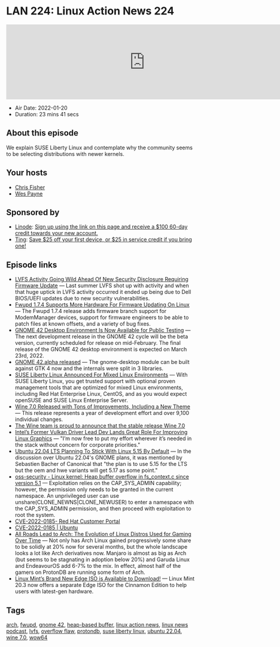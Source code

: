 # LAN 224: Linux Action News 224

<iframe src="https://player.fireside.fm/v2/DAcK9LdX+zUc8iNUA?theme=dark" width="740" height="200" frameborder="0" scrolling="no"></iframe>

* Air Date: 2022-01-20
* Duration: 23 mins 41 secs

## About this episode

We explain SUSE Liberty Linux and contemplate why the community seems to be selecting distributions with newer kernels.

## Your hosts
* [Chris Fisher](https://linuxactionnews.com/hosts/chris)
* [Wes Payne](https://linuxactionnews.com/hosts/wes)

## Sponsored by

  * [Linode](http://linode.com/lan): [Sign up using the link on this page and receive a $100 60-day credit towards your new account. ](http://linode.com/lan)
  * [Ting](https://linux.ting.com): [Save $25 off your first device, or $25 in service credit if you bring one!](https://linux.ting.com)



## Episode links

  * [LVFS Activity Going Wild Ahead Of New Security Disclosure Requiring Firmware Update](https://www.phoronix.com/scan.php?page=news_item&px=LVFS-Goes-Wild-Jan-2022 "LVFS Activity Going Wild Ahead Of New Security Disclosure Requiring Firmware Update") — Last summer LVFS shot up with activity and when that huge uptick in LVFS activity occurred it ended up being due to Dell BIOS/UEFI updates due to new security vulnerabilities.
  * [Fwupd 1.7.4 Supports More Hardware For Firmware Updating On Linux](https://www.phoronix.com/scan.php?page=news_item&px=Fwupd-1.7.4-Released "Fwupd 1.7.4 Supports More Hardware For Firmware Updating On Linux") — The Fwupd 1.7.4 release adds firmware branch support for ModemManager devices, support for firmware engineers to be able to patch files at known offsets, and a variety of bug fixes.
  * [GNOME 42 Desktop Environment Is Now Available for Public Testing](https://9to5linux.com/gnome-42-desktop-environment-is-now-available-for-public-testing "GNOME 42 Desktop Environment Is Now Available for Public Testing") — The next development release in the GNOME 42 cycle will be the beta version, currently scheduled for release on mid-February. The final release of the GNOME 42 desktop environment is expected on March 23rd, 2022.
  * [GNOME 42.alpha released](https://mail.gnome.org/archives/devel-announce-list/2022-January/msg00004.html "GNOME 42.alpha released") — The gnome-desktop module can be built against GTK 4 now and the internals were split in 3 libraries.
  * [SUSE Liberty Linux Announced For Mixed Linux Environments](https://www.phoronix.com/scan.php?page=news_item&px=SUSE-Liberty-Linux "SUSE Liberty Linux Announced For Mixed Linux Environments") — With SUSE Liberty Linux, you get trusted support with optional proven management tools that are optimized for mixed Linux environments, including Red Hat Enterprise Linux, CentOS, and as you would expect openSUSE and SUSE Linux Enterprise Server.
  * [Wine 7.0 Released with Tons of Improvements, Including a New Theme](https://www.omgubuntu.co.uk/2022/01/wine-7-0-released-with-tons-of-improvements-including-a-new-theme "Wine 7.0 Released with Tons of Improvements, Including a New Theme") — This release represents a year of development effort and over 9,100 individual changes.
  * [The Wine team is proud to announce that the stable release Wine 7.0](https://www.winehq.org/announce/7.0 "The Wine team is proud to announce that the stable release Wine 7.0")
  * [Intel’s Former Vulkan Driver Lead Dev Lands Great Role For Improving Linux Graphics](https://www.phoronix.com/scan.php?page=news_item&px=Ekstrand-New-Job "Intel’s Former Vulkan Driver Lead Dev Lands Great Role For Improving Linux Graphics") — "I’m now free to put my effort wherever it’s needed in the stack without concern for corporate priorities."
  * [Ubuntu 22.04 LTS Planning To Stick With Linux 5.15 By Default](https://www.phoronix.com/scan.php?page=news_item&px=Ubuntu-22.04-LTS-Linux-5.15 "Ubuntu 22.04 LTS Planning To Stick With Linux 5.15 By Default") — In the discussion over Ubuntu 22.04's GNOME plans, it was mentioned by Sebastien Bacher of Canonical that "the plan is to use 5.15 for the LTS but the oem and hwe variants will get 5.17 as some point."
  * [oss-security - Linux kernel: Heap buffer overflow in fs_context.c since version 5.1](https://www.openwall.com/lists/oss-security/2022/01/18/7 "oss-security - Linux kernel: Heap buffer overflow in fs_context.c since version 5.1") — Exploitation relies on the CAP_SYS_ADMIN capability; however, the permission only needs to be granted in the current namespace. An unprivileged user can use unshare(CLONE_NEWNS|CLONE_NEWUSER) to enter a namespace with the CAP_SYS_ADMIN permission, and then proceed with exploitation to root the system.
  * [CVE-2022-0185- Red Hat Customer Portal](https://access.redhat.com/security/cve/cve-2022-0185 "CVE-2022-0185- Red Hat Customer Portal")
  * [CVE-2022-0185 | Ubuntu](https://ubuntu.com/security/CVE-2022-0185 "CVE-2022-0185 | Ubuntu")
  * [All Roads Lead to Arch: The Evolution of Linux Distros Used for Gaming Over Time](https://boilingsteam.com/all-roads-lead-to-arch-the-evolution-of-linux-distros-used-for-gaming-over-time/ "All Roads Lead to Arch: The Evolution of Linux Distros Used for Gaming Over Time") — Not only has Arch Linux gained progressively some share to be solidly at 20% now for several months, but the whole landscape looks a lot like Arch derivatives now. Manjaro is almost as big as Arch (but seems to be stagnating in adoption below 20%) and Garuda Linux and EndeavourOS add 6-7% to the mix. In effect, almost half of the gamers on ProtonDB are running some form of Arch.
  * [Linux Mint’s Brand New Edge ISO is Available to Download!](https://news.itsfoss.com/linux-mint-20-3-edge-iso/ "Linux Mint’s Brand New Edge ISO is Available to Download!") — Linux Mint 20.3 now offers a separate Edge ISO for the Cinnamon Edition to help users with latest-gen hardware.



## Tags

[arch](https://linuxactionnews.com/tags/arch), [fwupd](https://linuxactionnews.com/tags/fwupd), [gnome 42](https://linuxactionnews.com/tags/gnome%2042), [heap-based buffer](https://linuxactionnews.com/tags/heap-based%20buffer), [linux action news](https://linuxactionnews.com/tags/linux%20action%20news), [linux news podcast](https://linuxactionnews.com/tags/linux%20news%20podcast), [lvfs](https://linuxactionnews.com/tags/lvfs), [overflow flaw](https://linuxactionnews.com/tags/overflow%20flaw), [protondb](https://linuxactionnews.com/tags/protondb), [suse liberty linux](https://linuxactionnews.com/tags/suse%20liberty%20linux), [ubuntu 22.04](https://linuxactionnews.com/tags/ubuntu%2022.04), [wine 7.0](https://linuxactionnews.com/tags/wine%207.0), [wow64](https://linuxactionnews.com/tags/wow64)